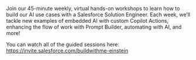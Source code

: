 Join our 45-minute weekly, virtual hands-on workshops to learn how to build our AI use cases with a Salesforce Solution Engineer. Each week, we’ll tackle new examples of embedded AI with custom Copilot Actions, enhancing the flow of work with Prompt Builder, automating with AI, and more! 

You can watch all of the guided sessions here: https://invite.salesforce.com/buildwithme-einstein
